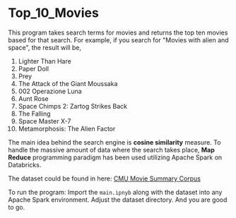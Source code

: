 # Top_10_Movies

This program takes search terms for movies and returns the top ten movies based for that search. For example, if you search for "Movies with alien and space", the result will be,
1. Lighter Than Hare
2. Paper Doll
3. Prey
4. The Attack of the Giant Moussaka
5. 002 Operazione Luna
6. Aunt Rose
7. Space Chimps 2: Zartog Strikes Back
8. The Falling
9. Space Master X-7
10. Metamorphosis: The Alien Factor

The main idea behind the search engine is **cosine similarity** measure. To handle the massive amount of data where the search takes place, **Map Reduce** programming paradigm has been used utilizing Apache Spark on Databricks.

The dataset could be found in here: [CMU Movie Summary Corpus](https://www.cs.cmu.edu/~ark/personas/) 

To run the program: Import the `main.ipnyb` along with the dataset into any Apache Spark environment. Adjust the dataset directory. And you are good to go.